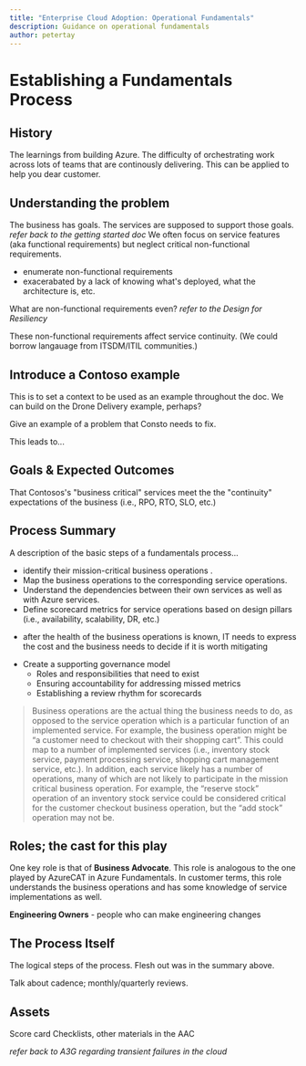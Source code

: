 ```yaml
---
title: "Enterprise Cloud Adoption: Operational Fundamentals"
description: Guidance on operational fundamentals
author: petertay
---
```


# Establishing a Fundamentals Process

## History
The learnings from building Azure. 
The difficulty of orchestrating work across lots of teams that are continously delivering.
This can be applied to help you dear customer.

## Understanding the problem
The business has goals. The services are supposed to support those goals.
*refer back to the getting started doc*
We often focus on service features (aka functional requirements) but neglect critical non-functional requirements.
* enumerate non-functional requirements 
* exacerabated by a lack of knowing what's deployed, what the architecture is, etc.

What are non-functional requirements even? *refer to the Design for Resiliency*

These non-functional requirements affect service continuity.
(We could borrow langauage from ITSDM/ITIL communities.)

## Introduce a Contoso example
This is to set a context to be used as an example throughout the doc.
We can build on the Drone Delivery example, perhaps?

Give an example of a problem that Consto needs to fix.

This leads to...

## Goals & Expected Outcomes

That Contosos's "business critical" services meet the the "continuity" expectations of the business (i.e., RPO, RTO, SLO, etc.)

## Process Summary

A description of the basic steps of a fundamentals process...

* identify their mission-critical business operations  .
* Map the business operations to the corresponding service operations.
* Understand the dependencies between their own services as well as with Azure services.
* Define scorecard metrics for service operations based on design pillars (i.e., availability, scalability, DR, etc.)
- after the health of the business operations is known, IT needs to express the cost and the business needs to decide if it is worth mitigating
* Create a supporting governance model
    * Roles and responsibilities that need to exist
    * Ensuring accountability for addressing missed metrics
    * Establishing a review rhythm for scorecards

> Business operations are the actual thing the business needs to do, as opposed to the service operation which is a particular function of an implemented service. For example, the business operation might be “a customer need to checkout with their shopping cart”. This could map to a number of implemented services (i.e., inventory stock service, payment processing service, shopping cart management service, etc.). In addition, each service likely has a number of operations, many of which are not likely to participate in the mission critical business operation. For example, the “reserve stock” operation of an inventory stock service could be considered critical for the customer checkout business operation, but the “add stock” operation may not be.

## Roles; the cast for this play

One key role is that of **Business Advocate**. This role is analogous to the one played by AzureCAT in Azure Fundamentals. In customer terms, this role understands the business operations and has some knowledge of service implementations as well.

**Engineering Owners** - people who can make engineering changes

## The Process Itself

The logical steps of the process.
Flesh out was in the summary above.

Talk about cadence; monthly/quarterly reviews.

## Assets

Score card
Checklists, other materials in the AAC

*refer back to A3G regarding transient failures in the cloud*